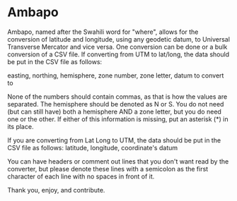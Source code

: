 Ambapo
======
Ambapo, named after the Swahili word for "where", allows for the conversion of latitude and longitude, using any geodetic datum, to Universal Transverse Mercator and vice versa. One conversion can be done or a bulk conversion of a CSV file. If converting from UTM to lat/long, the data should be put in the CSV file as follows:

  easting, northing, hemisphere, zone number, zone letter, datum to convert to

None of the numbers should contain commas, as that is how the values are separated. The hemisphere should be denoted as N or S. You do not need (but can still have) both a hemisphere AND a zone letter, but you do need one or the other. If either of this information is missing, put an asterisk (*) in its place. 

If you are converting from Lat Long to UTM, the data should be put in the CSV file as follows:
  latitude, longitude, coordinate's datum

You can have headers or comment out lines that you don't want read by the converter, but please denote these lines with a semicolon as the first character of each line with no spaces in front of it.

Thank you, enjoy, and contribute.
